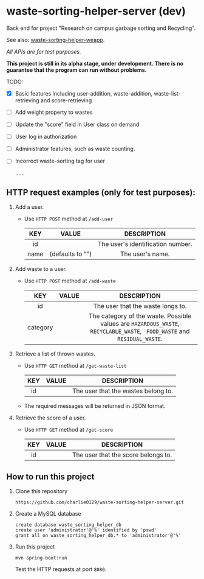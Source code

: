 # waste-sorting-helper-server (dev)

Back end for project "Research on campus garbage sorting and Recycling".

See also: [waste-sorting-helper-weapp](https://github.com/charlie0129/waste-sorting-helper-weapp).

*All APIs are for test purposes.*

**This project is still in its alpha stage,  under development. There is no guarantee that the program can run without problems.**

 TODO:

- [x] Basic features including user-addition, waste-addition, waste-list-retrieving and score-retrieving

- [ ] Add weight property to wastes

- [ ] Update the "score" field in User class on demand

- [ ] User log in authorization

- [ ] Administrator features, such as waste counting.

- [ ] Incorrect waste-sorting tag for user

  ......



## HTTP request examples (only for test purposes):

1. Add a user.

   - Use `HTTP POST` method at `/add-user`

     | KEY  |      VALUE       |            DESCRIPTION            |
     | :--: | :--------------: | :-------------------------------: |
     |  id  |                  | The user's identification number. |
     | name | (defaults to "") |         The user's name.          |
   
2. Add waste to a user.

   - Use `HTTP POST` method at `/add-waste`

     |   KEY    | VALUE |                         DESCRIPTION                          |
     | :------: | :---: | :----------------------------------------------------------: |
     |    id    |       |              The user that the waste longs to.               |
     | category |       | The category of the waste. Possible values are `HAZARDOUS_WASTE`,  `RECYCLABLE_WASTE`, ` FOOD_WASTE` and `RESIDUAL_WASTE`. |

3. Retrieve a list of thrown wastes.
   - Use `HTTP GET` method at `/get-waste-list`

     | KEY  | VALUE |             DESCRIPTION             |
     | :--: | :---: | :---------------------------------: |
     |  id  |       | The user that the wastes belong to. |
     
   - The required messages will be returned in JSON format.
   
4. Retrieve the score of a user.

   - Use `HTTP GET` method at `/get-score`

     | KEY  | VALUE |             DESCRIPTION             |
     | :--: | :---: | :---------------------------------: |
     |  id  |       | The user that the score belongs to. |
     



## How to run this project

1. Clone this repository

   `https://github.com/charlie0129/waste-sorting-helper-server.git`

2. Create a MySQL database

   ```mssql
   create database waste_sorting_helper_db
   create user 'administrator'@'%' identified by 'pswd'
   grant all on waste_sorting_helper_db.* to 'administrator'@'%'
   ```

3. Run this project

   `mvn spring-boot:run`

   Test the HTTP requests at port `8080`.